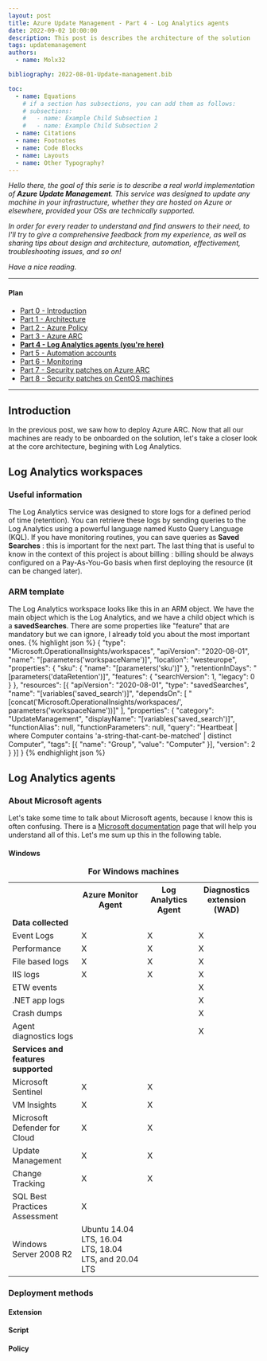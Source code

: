```yaml
---
layout: post
title: Azure Update Management - Part 4 - Log Analytics agents
date: 2022-09-02 10:00:00
description: This post is describes the architecture of the solution
tags: updatemanagement
authors:
  - name: Molx32

bibliography: 2022-08-01-Update-management.bib

toc:
  - name: Equations
    # if a section has subsections, you can add them as follows:
    # subsections:
    #   - name: Example Child Subsection 1
    #   - name: Example Child Subsection 2
  - name: Citations
  - name: Footnotes
  - name: Code Blocks
  - name: Layouts
  - name: Other Typography?
---
```

<i>Hello there, the goal of this serie is to describe a real world implementation of <b>Azure Update Management</b>.
This service was designed to update any machine in your infrastructure, whether they are hosted on Azure or elsewhere,
provided your OSs are technically supported.</i>

<i>In order for every reader to understand and find answers to their need, to I'll try to give a comprehensive feedback from my experience, as well as sharing tips about design and architecture, automation, effectivement, troubleshooting issues, and so on!</i>

<i>Have a nice reading.</i>

***

#### Plan
- [Part 0 - Introduction](/blog/2022/Update-management-00/)
- [Part 1 - Architecture](/blog/2022/Update-management-01/)
- [Part 2 - Azure Policy](/blog/2022/Update-management-011/)
- [Part 3 - Azure ARC](/blog/2022/Update-management-02/)
- <b>[Part 4 - Log Analytics agents (you're here)](/blog/2022/Update-management-03/)</b>
- [Part 5 - Automation accounts](/blog/2023/Update-management-04/)
- [Part 6 - Monitoring](/blog/2023/Update-management-05/)
- [Part 7 - Security patches on Azure ARC](/blog/2023/Update-management-06/)
- [Part 8 - Security patches on CentOS machines](/blog/2023/Update-management-07/)

***

## Introduction
In the previous post, we saw how to deploy Azure ARC. Now that all our machines are ready to be onboarded on the solution, let's take a closer look at the core architecture, begining with Log Analytics.

## Log Analytics workspaces
### Useful information
The Log Analytics service was designed to store logs for a defined period of time (retention). You can retrieve these logs by sending queries to the Log Analytics using a powerful language named Kusto Query Language (KQL). If you have monitoring routines, you can save queries as <b>Saved Searches</b> : this is important for the next part. The last thing that is useful to know in the context of this project is about billing : billing should be always configured on a Pay-As-You-Go basis when first deploying the resource (it can be changed later).

### ARM template
The Log Analytics workspace looks like this in an ARM object. We have the main object which is the Log Analytics, and we have a child object which is a <b>savedSearches</b>. There are some properties like "feature" that are mandatory but we can ignore, I already told you about the most important ones.
{% highlight json %}
{
  "type": "Microsoft.OperationalInsights/workspaces",
  "apiVersion": "2020-08-01",
  "name": "[parameters('workspaceName')]",
  "location": "westeurope",
  "properties": {
      "sku": {
          "name": "[parameters('sku')]"
      },
      "retentionInDays": "[parameters('dataRetention')]",
      "features": {
          "searchVersion": 1,
          "legacy": 0
      }
  },
  "resources": [{
      "apiVersion": "2020-08-01",
      "type": "savedSearches",
      "name": "[variables('saved_search')]",
      "dependsOn": [
          "[concat('Microsoft.OperationalInsights/workspaces/', parameters('workspaceName'))]"
      ],
      "properties": {
          "category": "UpdateManagement",
          "displayName": "[variables('saved_search')]",
          "functionAlias": null,
          "functionParameters": null,
          "query": "Heartbeat | where Computer contains 'a-string-that-cant-be-matched' | distinct Computer",
          "tags": [{
              "name": "Group",
              "value": "Computer"
          }],
          "version": 2
      }
  }]
}
{% endhighlight json %}

## Log Analytics agents
### About Microsoft agents
Let's take some time to talk about Microsoft agents, because I know this is often confusing. There is a [Microsoft documentation](https://learn.microsoft.com/en-us/azure/azure-monitor/agents/agents-overview) page that will help you understand all of this. Let's me sum up this in the following table.

#### Windows
<table id="custom" class="t-border">
<caption><b>For Windows machines</b></caption>
  <tr>
    <th></th>
    <th>Azure Monitor Agent</th>
    <th>Log Analytics Agent</th>
    <th>Diagnostics extension (WAD)</th>
  </tr>
  <tr>
    <td><b>Data collected</b></td>
    <td></td>
    <td></td>
    <td></td>
  </tr>
  <tr>
    <td>Event Logs</td>
    <td>X</td>
    <td>X</td>
    <td>X</td>
  </tr>
  <tr>
    <td>Performance</td>
    <td>X</td>
    <td>X</td>
    <td>X</td>
  </tr>
  <tr>
    <td>File based logs</td>
    <td>X</td>
    <td>X</td>
    <td>X</td>
  </tr>
  <tr>
    <td>IIS logs</td>
    <td>X</td>
    <td>X</td>
    <td>X</td>
  </tr>
  <tr>
    <td>ETW events</td>
    <td></td>
    <td></td>
    <td>X</td>
  </tr>
  <tr>
    <td>.NET app logs</td>
    <td></td>
    <td></td>
    <td>X</td>
  </tr>
  <tr>
    <td>Crash dumps</td>
    <td></td>
    <td></td>
    <td>X</td>
  </tr>
  <tr>
    <td>Agent diagnostics logs</td>
    <td></td>
    <td></td>
    <td>X</td>
  </tr>
  <tr>
    <td><b>Services and features supported</b></td>
    <td></td>
    <td></td>
    <td></td>
  </tr>
  <tr>
    <td>Microsoft Sentinel</td>
    <td>X</td>
    <td>X</td>
    <td></td>
  </tr>
  <tr>
    <td>VM Insights</td>
    <td>X</td>
    <td>X</td>
    <td></td>
  </tr>
  <tr>
    <td>Microsoft Defender for Cloud</td>
    <td>X</td>
    <td>X</td>
    <td></td>
  </tr>
  <tr>
    <td>Update Management</td>
    <td>X</td>
    <td>X</td>
    <td></td>
  </tr>
  <tr>
    <td>Change Tracking</td>
    <td>X</td>
    <td>X</td>
    <td></td>
  </tr>
  <tr>
    <td>SQL Best Practices Assessment</td>
    <td>X</td>
    <td></td>
    <td></td>
  </tr>
  <tr>
    <td>Windows Server 2008 R2</td>
    <td>Ubuntu 14.04 LTS, 16.04 LTS, 18.04 LTS, and 20.04 LTS</td>
  </tr>
</table>

### Deployment methods
#### Extension
#### Script
#### Policy